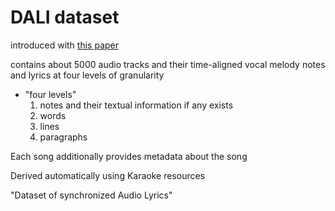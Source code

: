 # DALI dataset

introduced with [this paper](https://arxiv.org/pdf/1906.10606.pdf)

contains about 5000 audio tracks and their time-aligned vocal melody notes and lyrics at four levels of granularity 

- "four levels"
    1. notes and their textual information if any exists
    2. words
    3. lines
    4. paragraphs

Each song additionally provides metadata about the song

Derived automatically using Karaoke resources

"Dataset of synchronized Audio Lyrics"